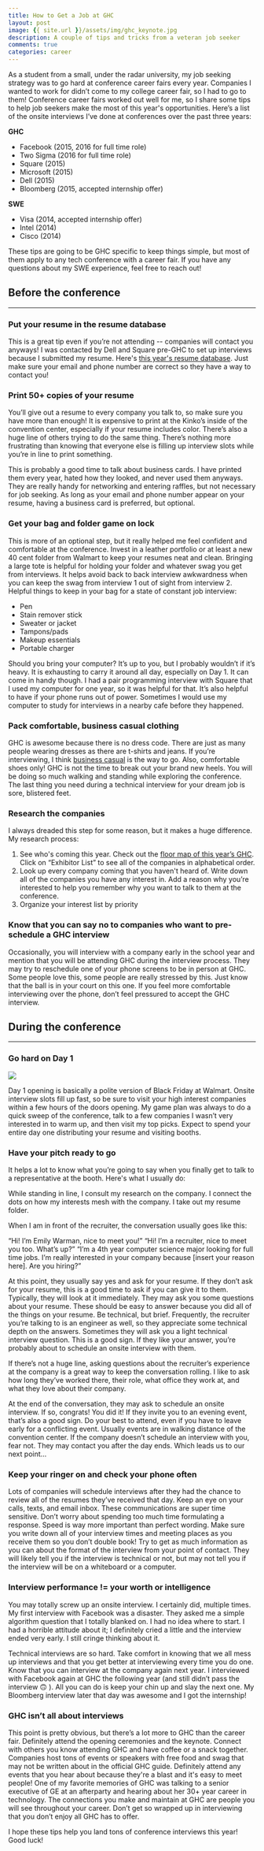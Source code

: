 ```yaml
---
title: How to Get a Job at GHC
layout: post
image: {{ site.url }}/assets/img/ghc_keynote.jpg
description: A couple of tips and tricks from a veteran job seeker
comments: true
categories: career
---
```


As a student from a small, under the radar university, my job seeking strategy was to go hard at conference career fairs every year. Companies I wanted to work for didn’t come to my college career fair, so I had to go to them! Conference career fairs worked out well for me, so I  share some tips to help job seekers make the most of this year's opportunities. Here’s a list of the onsite interviews I’ve done at conferences over the past three years:

**GHC**
* Facebook (2015, 2016 for full time role)
* Two Sigma (2016 for full time role)
* Square (2015)
* Microsoft (2015)
* Dell (2015)
* Bloomberg (2015, accepted internship offer)

**SWE**
* Visa (2014, accepted internship offer)
* Intel (2014)
* Cisco (2014)

These tips are going to be GHC specific to keep things simple, but most of them apply to any tech conference with a career fair. If you have any questions about my SWE experience, feel free to reach out!

## Before the conference
---

### Put your resume in the resume database
This is a great tip even if you’re not attending -- companies will contact you anyways! I was contacted by Dell and Square pre-GHC to set up interviews because I submitted my resume. Here's [this year's resume database](https://ghc.anitaborg.org/2017-attend/resume-database/). Just make sure your email and phone number are correct so they have a way to contact you!

### Print 50+ copies of your resume
You’ll give out a resume to every company you talk to, so make sure you have more than enough! It is expensive to print at the Kinko’s inside of the convention center, especially if your resume includes color. There’s also a huge line of others trying to do the same thing. There’s nothing more frustrating than knowing that everyone else is filling up interview slots while you’re in line to print something.

This is probably a good time to talk about business cards. I have printed them every year, hated how they looked, and never used them anyways. They are really handy for networking and entering raffles, but not necessary for job seeking. As long as your email and phone number appear on your resume, having a business card is preferred, but optional.

### Get your bag and folder game on lock
This is more of an optional step, but it really helped me feel confident and comfortable at the conference. Invest in a leather portfolio or at least a new 40 cent folder from Walmart to keep your resumes neat and clean. Bringing a large tote is helpful for holding your folder and whatever swag you get from interviews. It helps avoid back to back interview awkwardness when you can keep the swag from interview 1 out of sight from interview 2. Helpful things to keep in your bag for a state of constant job interview:
* Pen
* Stain remover stick
* Sweater or jacket
* Tampons/pads
* Makeup essentials
* Portable charger

Should you bring your computer? It’s up to you, but I probably wouldn’t if it’s heavy. It is exhausting to carry it around all day, especially on Day 1. It can come in handy though. I had a pair programming interview with Square that I used my computer for one year, so it was helpful for that. It’s also helpful to have if your phone runs out of power. Sometimes I would use my computer to study for interviews in a nearby cafe before they happened.

### Pack comfortable, business casual clothing
GHC is awesome because there is no dress code. There are just as many people wearing dresses as there are t-shirts and jeans. If you’re interviewing, I think [business casual](https://www.pinterest.com/insperityjobs/business-casual-womens/) is the way to go. Also, comfortable shoes only! GHC is not the time to break out your brand new heels. You will be doing so much walking and standing while exploring the conference. The last thing you need during a technical interview for your dream job is sore, blistered feet.

### Research the companies
I always dreaded this step for some reason, but it makes a huge difference. My research process:
1. See who's coming this year. Check out the [floor map of this year’s GHC](http://s23.a2zinc.net/Clients/abi/ghc2017/public/eventmap.aspx?shMode=E). Click on “Exhibitor List” to see all of the companies in alphabetical order.
2. Look up every company coming that you haven't heard of. Write down all of the companies you have any interest in. Add a reason why you’re interested to help you remember why you want to talk to them at the conference.
3. Organize your interest list by priority

### Know that you can say no to companies who want to pre-schedule a GHC interview
Occasionally, you will interview with a company early in the school year and mention that you will be attending GHC during the interview process. They may try to reschedule one of your phone screens to be in person at GHC. Some people love this, some people are really stressed by this. Just know that the ball is in your court on this one. If you feel more comfortable interviewing over the phone, don’t feel pressured to accept the GHC interview.

## During the conference
---

### Go hard on Day 1
<img class="center" src="https://media.giphy.com/media/lKe5Ll88iZMmQ/giphy.gif" />

Day 1 opening is basically a polite version of Black Friday at Walmart. Onsite interview slots fill up fast, so be sure to visit your high interest companies within a few hours of the doors opening. My game plan was always to do a quick sweep of the conference, talk to a few companies I wasn’t very interested in to warm up, and then visit my top picks. Expect to spend your entire day one distributing your resume and visiting booths.

### Have your pitch ready to go
It helps a lot to know what you’re going to say when you finally get to talk to a representative at the booth. Here's what I usually do:

While standing in line, I consult my research on the company. I connect the dots on how my interests mesh with the company. I take out my resume folder.

When I am in front of the recruiter, the conversation usually goes like this:

“Hi! I’m Emily Warman, nice to meet you!”
“Hi! I’m a recruiter, nice to meet you too. What’s up?”
“I’m a 4th year computer science major looking for full time jobs. I’m really interested in your company because [insert your reason here]. Are you hiring?”

At this point, they usually say yes and ask for your resume. If they don’t ask for your resume, this is a good time to ask if you can give it to them. Typically, they will look at it immediately. They may ask you some questions about your resume. These should be easy to answer because you did all of the things on your resume. Be technical, but brief. Frequently, the recruiter you’re talking to is an engineer as well, so they appreciate some technical depth on the answers. Sometimes they will ask you a light technical interview question. This is a good sign. If they like your answer, you’re probably about to schedule an onsite interview with them.

If there’s not a huge line, asking questions about the recruiter’s experience at the company is a great way to keep the conversation rolling. I like to ask how long they’ve worked there, their role, what office they work at, and what they love about their company.

At the end of the conversation, they may ask to schedule an onsite interview. If so, congrats! You did it! If they invite you to an evening event, that’s also a good sign. Do your best to attend, even if you have to leave early for a conflicting event. Usually events are in walking distance of the convention center. If the company doesn’t schedule an interview with you, fear not. They may contact you after the day ends. Which leads us to our next point…

### Keep your ringer on and check your phone often
Lots of companies will schedule interviews after they had the chance to review all of the resumes they’ve received that day. Keep an eye on your calls, texts, and email inbox. These communications are super time sensitive. Don’t worry about spending too much time formulating a response. Speed is way more important than perfect wording. Make sure you write down all of your interview times and meeting places as you receive them so you don’t double book! Try to get as much information as you can about the format of the interview from your point of contact. They will likely tell you if the interview is technical or not, but may not tell you if the interview will be on a whiteboard or a computer.

### Interview performance != your worth or intelligence
You may totally screw up an onsite interview. I certainly did, multiple times. My first interview with Facebook was a disaster. They asked me a simple algorithm question that I totally blanked on. I had no idea where to start. I had a horrible attitude about it; I definitely cried a little and the interview ended very early. I still cringe thinking about it.

Technical interviews are so hard. Take comfort in knowing that we all mess up interviews and that you get better at interviewing every time you do one. Know that you can interview at the company again next year. I interviewed with Facebook again at GHC the following year (and still didn’t pass the interview 🙃 ). All you can do is keep your chin up and slay the next one. My Bloomberg interview later that day was awesome and I got the internship!

### GHC isn’t all about interviews
This point is pretty obvious, but there’s a lot more to GHC than the career fair. Definitely attend the opening ceremonies and the keynote. Connect with others you know attending GHC and have coffee or a snack together. Companies host tons of events or speakers with free food and swag that may not be written about in the official GHC guide. Definitely attend any events that you hear about because they're a blast and it's easy to meet people! One of my favorite memories of GHC was talking to a senior executive of GE at an afterparty and hearing about her 30+ year career in technology. The connections you make and maintain at GHC are people you will see throughout your career. Don’t get so wrapped up in interviewing that you don’t enjoy all GHC has to offer.

I hope these tips help you land tons of conference interviews this year! Good luck!
